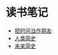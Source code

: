# 读书笔记

* [把时间当作朋友](ba-shi-jian-dang-zuo-peng-you/README.md)
* [人类简史](ren-lei-jian-shi/README.md)
* [未来简史](wei-lai-jian-shi/README.md)


